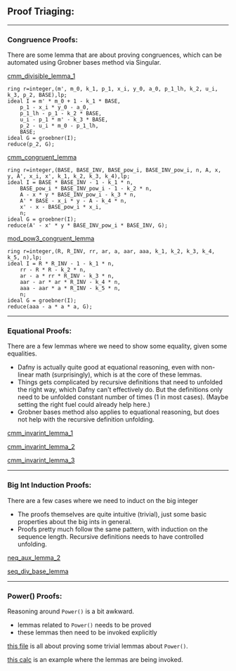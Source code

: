 ## Proof Triaging:
----
### Congruence Proofs: 

There are some lemma that are about proving congruences, which can be automated using Grobner bases method via Singular. 

[cmm_divisible_lemma_1](https://github.com/secure-foundations/veri-titan/blob/8b219fe6228ca42f3c0ce4bb99cd865c73541ae0/dfy_model/MMLemmas.dfy#L49) 

```
ring r=integer,(m', m_0, k_1, p_1, x_i, y_0, a_0, p_1_lh, k_2, u_i, k_3, p_2, BASE),lp;
ideal I = m' * m_0 + 1 - k_1 * BASE,
    p_1 - x_i * y_0 - a_0,
    p_1_lh - p_1 - k_2 * BASE,
    u_i - p_1 * m' - k_3 * BASE,
    p_2 - u_i * m_0 - p_1_lh,
    BASE;
ideal G = groebner(I);
reduce(p_2, G);
```

[cmm_congruent_lemma](https://github.com/secure-foundations/veri-titan/blob/8b219fe6228ca42f3c0ce4bb99cd865c73541ae0/dfy_model/MMLemmas.dfy#L461)

```
ring r=integer,(BASE, BASE_INV, BASE_pow_i, BASE_INV_pow_i, n, A, x, y, A', x_i, x', k_1, k_2, k_3, k_4),lp;
ideal I = BASE * BASE_INV - 1 - k_1 * n,
	BASE_pow_i * BASE_INV_pow_i - 1 - k_2 * n,
	A - x * y * BASE_INV_pow_i - k_3 * n,
	A' * BASE - x_i * y - A - k_4 * n,
	x' - x - BASE_pow_i * x_i,
	n;
ideal G = groebner(I);
reduce(A' - x' * y * BASE_INV_pow_i * BASE_INV, G);
```

[mod_pow3_congruent_lemma](https://github.com/secure-foundations/veri-titan/blob/8b219fe6228ca42f3c0ce4bb99cd865c73541ae0/dfy_model/RSALemmas.dfy#L100)

```
ring r=integer,(R, R_INV, rr, ar, a, aar, aaa, k_1, k_2, k_3, k_4, k_5, n),lp;
ideal I = R * R_INV - 1 - k_1 * n,
    rr - R * R - k_2 * n,
    ar - a * rr * R_INV - k_3 * n,
    aar - ar * ar * R_INV - k_4 * n,
    aaa - aar * a * R_INV - k_5 * n,
    n;
ideal G = groebner(I);
reduce(aaa - a * a * a, G);
```

----
### Equational Proofs: 

There are a few lemmas where we need to show some equality, given some equalities.
* Dafny is actually quite good at equational reasoning, even with non-linear math (surprisingly), which is at the core of these lemmas.
* Things gets complicated by recursive definitions that need to unfolded the right way, which Dafny can't effectively do. But the definitions only need to be unfolded constant number of times (1 in most cases). (Maybe setting the right fuel could already help here.)
* Grobner bases method also applies to equational reasoning, but does not help with the recursive definition unfolding.

[cmm_invarint_lemma_1](https://github.com/secure-foundations/veri-titan/blob/8b219fe6228ca42f3c0ce4bb99cd865c73541ae0/dfy_model/MMLemmas.dfy#L171)

[cmm_invarint_lemma_2](https://github.com/secure-foundations/veri-titan/blob/8b219fe6228ca42f3c0ce4bb99cd865c73541ae0/dfy_model/MMLemmas.dfy#L197)

[cmm_invarint_lemma_3](https://github.com/secure-foundations/veri-titan/blob/8b219fe6228ca42f3c0ce4bb99cd865c73541ae0/dfy_model/MMLemmas.dfy#L356)

----
### Big Int Induction Proofs: 

There are a few cases where we need to induct on the big integer
* The proofs themselves are quite intuitive (trivial), just some basic properties about the big ints in general.
* Proofs pretty much follow the same pattern, with induction on the sequence length. Recursive definitions needs to have controlled unfolding.

[neq_aux_lemma_2](https://github.com/secure-foundations/veri-titan/blob/2fd39315020e3c094b0cc1c1a0ccd315803128cb/dfy_model/SeqInt.dfy#L239)

[seq_div_base_lemma](https://github.com/secure-foundations/veri-titan/blob/2fd39315020e3c094b0cc1c1a0ccd315803128cb/dfy_model/SeqInt.dfy#L864)

----
### Power() Proofs: 

Reasoning around `Power()` is a bit awkward.
* lemmas related to `Power()` needs to be proved
* these lemmas then need to be invoked explicitly

[this file](https://github.com/secure-foundations/veri-titan/blob/dafny-model-dev/dfy_model/Powers.dfy) is all about proving some trivial lemmas about `Power()`. 

[this calc](https://github.com/secure-foundations/veri-titan/blob/2fd39315020e3c094b0cc1c1a0ccd315803128cb/dfy_model/RSALemmas.dfy#L280) is an example where the lemmas are being invoked. 